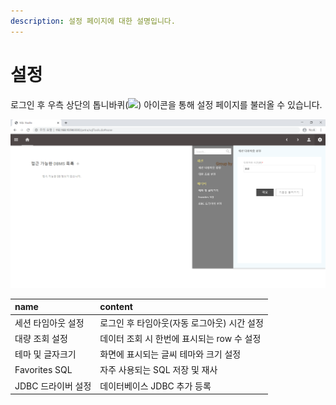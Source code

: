 ```yaml
---
description: 설정 페이지에 대한 설명입니다.
---
```


# 설정

 로그인 후 우측 상단의 톱니바퀴\(![](https://lh3.googleusercontent.com/aDBaBbJ2kvg4iyC2TJ_PTCJbRNUmzqfNgGIsf33N5N9MWlu_CbZ4GPKEG9mXpTzeqJLr12GaZUZnuiEwAJEwpjGUXpLDRH9vb_r-uQUSuJktFk8aMaacxDK2-BeCubMfaxEi33K7IOg)\) 아이콘을 통해 설정 페이지를 불러올 수 있습니다. 

![&#xB85C;&#xADF8;&#xC778; - &#xC124;&#xC815;](../../.gitbook/assets/image%20%285%29.png)



| name | content |
| :--- | :--- |
|  세션 타임아웃 설정  |  로그인 후 타임아웃\(자동 로그아웃\) 시간 설정 |
|  대량 조회 설정  |  데이터 조회 시 한번에 표시되는 row 수 설정 |
|  테마 및 글자크기  |  화면에 표시되는 글씨 테마와 크기 설정 |
|  Favorites SQL  |  자주 사용되는 SQL 저장 및 재사 |
|  JDBC 드라이버 설정  |  데이터베이스 JDBC 추가 등록 |

